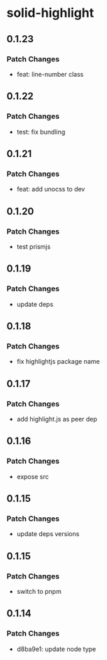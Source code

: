 # solid-highlight

## 0.1.23

### Patch Changes

- feat: line-number class

## 0.1.22

### Patch Changes

- test: fix bundling

## 0.1.21

### Patch Changes

- feat: add unocss to dev

## 0.1.20

### Patch Changes

- test prismjs

## 0.1.19

### Patch Changes

- update deps

## 0.1.18

### Patch Changes

- fix highlightjs package name

## 0.1.17

### Patch Changes

- add highlight.js as peer dep

## 0.1.16

### Patch Changes

- expose src

## 0.1.15

### Patch Changes

- update deps versions

## 0.1.15

### Patch Changes

- switch to pnpm

## 0.1.14

### Patch Changes

- d8ba9e1: update node type
